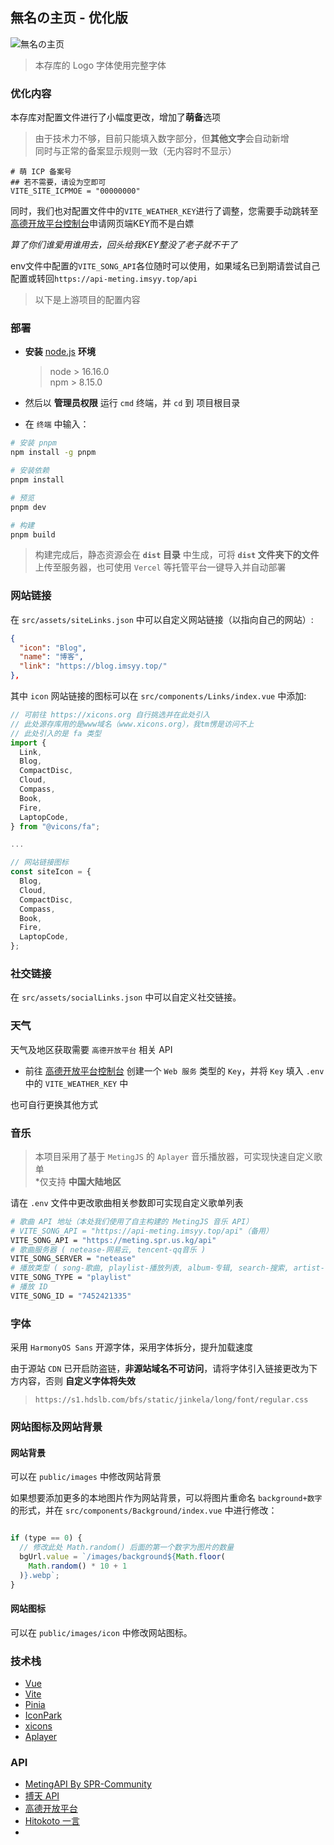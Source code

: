 <p>
<strong><h2>無名の主页 - 优化版</h2></strong>
</p>

![無名の主页](https://s2.loli.net/2022/07/14/K5JigfvDoNewtuS.webp)

>本存库的 Logo 字体使用完整字体

### 优化内容
本存库对配置文件进行了小幅度更改，增加了**萌备**选项

> 由于技术力不够，目前只能填入数字部分，但**其他文字**会自动新增<br />
> 同时与正常的备案显示规则一致（无内容时不显示）

``` properties
# 萌 ICP 备案号
## 若不需要，请设为空即可
VITE_SITE_ICPMOE = "00000000"
```

同时，我们也对配置文件中的`VITE_WEATHER_KEY`进行了调整，您需要手动跳转至[高德开放平台控制台](https://console.amap.com/dev/index)申请网页端KEY而不是白嫖

*算了你们谁爱用谁用去，回头给我KEY整没了老子就不干了*

env文件中配置的`VITE_SONG_API`各位随时可以使用，如果域名已到期请尝试自己配置或转回`https://api-meting.imsyy.top/api`

> 以下是上游项目的配置内容
### 部署

* **安装** [node.js](https://nodejs.org/zh-cn/) **环境**

  > node > 16.16.0  
  > npm > 8.15.0
  
* 然后以 **管理员权限** 运行 `cmd` 终端，并 `cd` 到 项目根目录
* 在 `终端` 中输入：

```bash
# 安装 pnpm
npm install -g pnpm

# 安装依赖
pnpm install

# 预览
pnpm dev

# 构建
pnpm build
```
> 构建完成后，静态资源会在 **`dist` 目录** 中生成，可将 **`dist` 文件夹下的文件**上传至服务器，也可使用 `Vercel` 等托管平台一键导入并自动部署

### 网站链接

在 `src/assets/siteLinks.json` 中可以自定义网站链接（以指向自己的网站）:

```json
{
  "icon": "Blog",						
  "name": "博客",						
  "link": "https://blog.imsyy.top/"	
},
```

其中 `icon` 网站链接的图标可以在 `src/components/Links/index.vue` 中添加:

```js
// 可前往 https://xicons.org 自行挑选并在此处引入
// 此处源存库用的是www域名（www.xicons.org），我tm愣是访问不上
// 此处引入的是 fa 类型
import {
  Link,
  Blog,
  CompactDisc,
  Cloud,
  Compass,
  Book,
  Fire,
  LaptopCode,
} from "@vicons/fa";

...

// 网站链接图标
const siteIcon = {
  Blog,
  Cloud,
  CompactDisc,
  Compass,
  Book,
  Fire,
  LaptopCode,
};
```

### 社交链接

在 `src/assets/socialLinks.json` 中可以自定义社交链接。

### 天气

天气及地区获取需要 `高德开放平台` 相关 API

- 前往 [高德开放平台控制台](https://console.amap.com/dev/index) 创建一个 `Web 服务` 类型的 `Key`，并将 `Key` 填入 `.env` 中的 `VITE_WEATHER_KEY` 中

也可自行更换其他方式


### 音乐

>本项目采用了基于 `MetingJS` 的 `Aplayer` 音乐播放器，可实现快速自定义歌单  
>*仅支持 **中国大陆地区**

请在 `.env` 文件中更改歌曲相关参数即可实现自定义歌单列表

```bash
# 歌曲 API 地址（本处我们使用了自主构建的 MetingJS 音乐 API）
# VITE_SONG_API = "https://api-meting.imsyy.top/api"（备用）
VITE_SONG_API = "https://meting.spr.us.kg/api"
# 歌曲服务器 ( netease-网易云, tencent-qq音乐 )
VITE_SONG_SERVER = "netease"
# 播放类型 ( song-歌曲, playlist-播放列表, album-专辑, search-搜索, artist-艺术家 )
VITE_SONG_TYPE = "playlist"
# 播放 ID
VITE_SONG_ID = "7452421335"
```

### 字体

采用 `HarmonyOS Sans` 开源字体，采用字体拆分，提升加载速度

由于源站 `CDN` 已开启防盗链，**非源站域名不可访问**，请将字体引入链接更改为下方内容，否则 **自定义字体将失效**

>`https://s1.hdslb.com/bfs/static/jinkela/long/font/regular.css`


### 网站图标及网站背景

#### 网站背景

可以在 `public/images` 中修改网站背景

如果想要添加更多的本地图片作为网站背景，可以将图片重命名 `background+数字` 的形式，并在 `src/components/Background/index.vue` 中进行修改：

```js

if (type == 0) {
  // 修改此处 Math.random() 后面的第一个数字为图片的数量
  bgUrl.value = `/images/background${Math.floor(
    Math.random() * 10 + 1
  )}.webp`;
}
```

#### 网站图标

可以在 `public/images/icon` 中修改网站图标。

### 技术栈

* [Vue](https://cn.vuejs.org/)
* [Vite](https://vitejs.cn/vite3-cn/)
* [Pinia](https://pinia.vuejs.org/zh/)
* [IconPark](https://iconpark.oceanengine.com/official)
* [xicons](https://xicons.org/)
* [Aplayer](https://aplayer.js.org/)

### API

* [MetingAPI By SPR-Community](https://meting.spr.us.kg/api)
* [搏天 API](https://api.btstu.cn/doc/sjbz.php)
* [高德开放平台](https://lbs.amap.com/)
* [Hitokoto 一言](https://hitokoto.cn/)
* 
